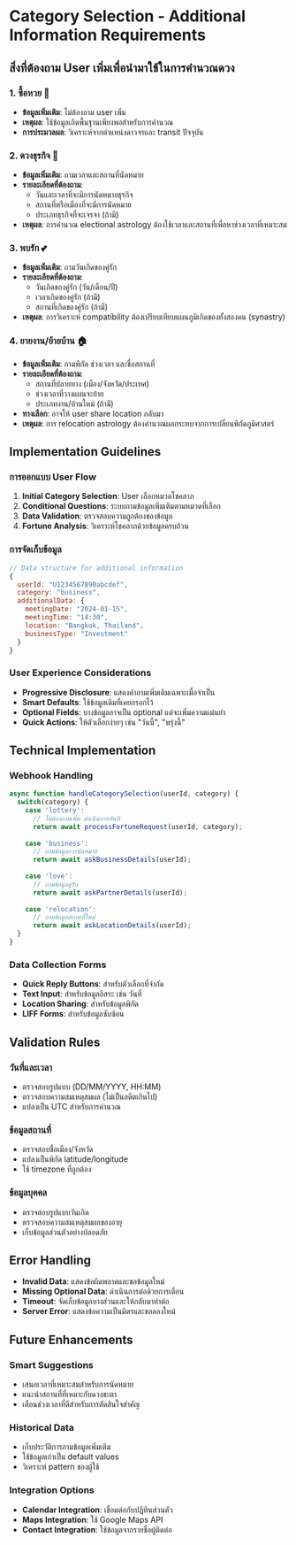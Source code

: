 # Category Selection - Additional Information Requirements

## สิ่งที่ต้องถาม User เพิ่มเพื่อนำมาใช้ในการคำนวณดวง

### 1. ซื้อหวย 🎲
- **ข้อมูลเพิ่มเติม**: ไม่ต้องถาม user เพิ่ม
- **เหตุผล**: ใช้ข้อมูลเกิดพื้นฐานเพียงพอสำหรับการคำนวณ
- **การประมวลผล**: วิเคราะห์จากตำแหน่งดาวจรและ transit ปัจจุบัน

### 2. ดวงธุรกิจ 💼
- **ข้อมูลเพิ่มเติม**: ถามเวลาและสถานที่นัดหมาย
- **รายละเอียดที่ต้องถาม**:
  - วันและเวลาที่จะมีการนัดหมายธุรกิจ
  - สถานที่หรือเมืองที่จะมีการนัดหมาย
  - ประเภทธุรกิจที่จะเจรจา (ถ้ามี)
- **เหตุผล**: การคำนวณ electional astrology ต้องใช้เวลาและสถานที่เพื่อหาช่วงเวลาที่เหมาะสม

### 3. พบรัก 💕
- **ข้อมูลเพิ่มเติม**: ถามวันเกิดของคู่รัก
- **รายละเอียดที่ต้องถาม**:
  - วันเกิดของคู่รัก (วัน/เดือน/ปี)
  - เวลาเกิดของคู่รัก (ถ้ามี)
  - สถานที่เกิดของคู่รัก (ถ้ามี)
- **เหตุผล**: การวิเคราะห์ compatibility ต้องเปรียบเทียบแผนภูมิเกิดของทั้งสองคน (synastry)

### 4. ยายงาน/ย้ายบ้าน 🏠
- **ข้อมูลเพิ่มเติม**: ถามพิกัด ช่วงเวลา และชื่อสถานที่
- **รายละเอียดที่ต้องถาม**:
  - สถานที่ปลายทาง (เมือง/จังหวัด/ประเทศ)
  - ช่วงเวลาที่วางแผนจะย้าย
  - ประเภทงาน/บ้านใหม่ (ถ้ามี)
- **ทางเลือก**: อาจให้ user share location กลับมา
- **เหตุผล**: การ relocation astrology ต้องคำนวณผลกระทบจากการเปลี่ยนพิกัดภูมิศาสตร์

## Implementation Guidelines

### การออกแบบ User Flow

1. **Initial Category Selection**: User เลือกหมวดโชคลาภ
2. **Conditional Questions**: ระบบถามข้อมูลเพิ่มเติมตามหมวดที่เลือก
3. **Data Validation**: ตรวจสอบความถูกต้องของข้อมูล
4. **Fortune Analysis**: วิเคราะห์โชคลาภด้วยข้อมูลครบถ้วน

### การจัดเก็บข้อมูล

```javascript
// Data structure for additional information
{
  userId: "U1234567890abcdef",
  category: "business",
  additionalData: {
    meetingDate: "2024-01-15",
    meetingTime: "14:30",
    location: "Bangkok, Thailand",
    businessType: "Investment"
  }
}
```

### User Experience Considerations

- **Progressive Disclosure**: แสดงคำถามเพิ่มเติมเฉพาะเมื่อจำเป็น
- **Smart Defaults**: ใช้ข้อมูลเดิมที่เคยกรอกไว้
- **Optional Fields**: บางข้อมูลอาจเป็น optional แต่จะเพิ่มความแม่นยำ
- **Quick Actions**: ให้ตัวเลือกง่ายๆ เช่น "วันนี้", "พรุ่งนี้"

## Technical Implementation

### Webhook Handling
```javascript
async function handleCategorySelection(userId, category) {
  switch(category) {
    case 'lottery':
      // ไม่ต้องถามเพิ่ม ดำเนินการทันที
      return await processFortuneRequest(userId, category);
    
    case 'business':
      // ถามข้อมูลการนัดหมาย
      return await askBusinessDetails(userId);
    
    case 'love':
      // ถามข้อมูลคู่รัก
      return await askPartnerDetails(userId);
    
    case 'relocation':
      // ถามข้อมูลสถานที่ใหม่
      return await askLocationDetails(userId);
  }
}
```

### Data Collection Forms
- **Quick Reply Buttons**: สำหรับตัวเลือกที่จำกัด
- **Text Input**: สำหรับข้อมูลอิสระ เช่น วันที่
- **Location Sharing**: สำหรับข้อมูลพิกัด
- **LIFF Forms**: สำหรับข้อมูลซับซ้อน

## Validation Rules

### วันที่และเวลา
- ตรวจสอบรูปแบบ (DD/MM/YYYY, HH:MM)
- ตรวจสอบความสมเหตุสมผล (ไม่เป็นอดีตเกินไป)
- แปลงเป็น UTC สำหรับการคำนวณ

### ข้อมูลสถานที่
- ตรวจสอบชื่อเมือง/จังหวัด
- แปลงเป็นพิกัด latitude/longitude
- ใช้ timezone ที่ถูกต้อง

### ข้อมูลบุคคล
- ตรวจสอบรูปแบบวันเกิด
- ตรวจสอบความสมเหตุสมผลของอายุ
- เก็บข้อมูลส่วนตัวอย่างปลอดภัย

## Error Handling

- **Invalid Data**: แสดงข้อผิดพลาดและขอข้อมูลใหม่
- **Missing Optional Data**: ดำเนินการต่อด้วยการเตือน
- **Timeout**: จัดเก็บข้อมูลบางส่วนและให้กลับมาทำต่อ
- **Server Error**: แสดงข้อความเป็นมิตรและขอลองใหม่

## Future Enhancements

### Smart Suggestions
- เสนอเวลาที่เหมาะสมสำหรับการนัดหมาย
- แนะนำสถานที่ที่เหมาะกับดวงชะตา
- เตือนช่วงเวลาที่ดีสำหรับการตัดสินใจสำคัญ

### Historical Data
- เก็บประวัติการถามข้อมูลเพิ่มเติม
- ใช้ข้อมูลเก่าเป็น default values
- วิเคราะห์ pattern ของผู้ใช้

### Integration Options
- **Calendar Integration**: เชื่อมต่อกับปฏิทินส่วนตัว
- **Maps Integration**: ใช้ Google Maps API
- **Contact Integration**: ใช้ข้อมูลจากรายชื่อผู้ติดต่อ